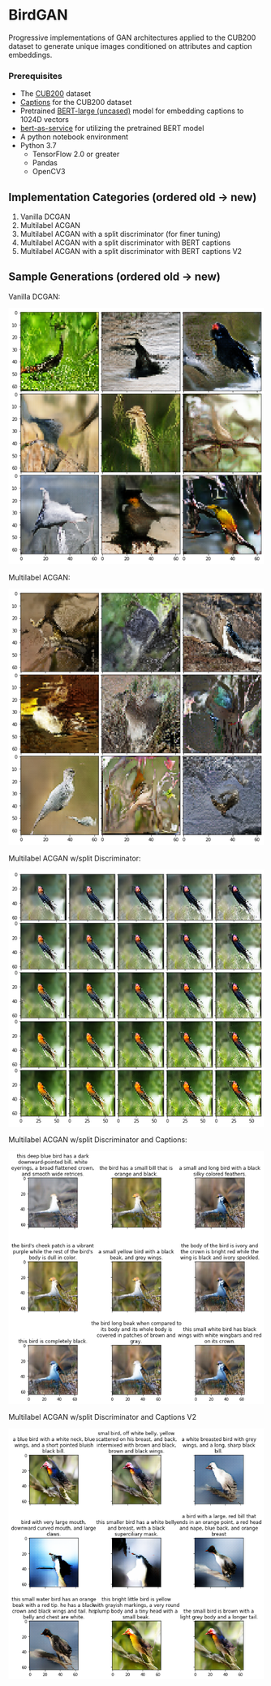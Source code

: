 

# BirdGAN
Progressive implementations of GAN architectures applied to the CUB200 dataset to generate unique images conditioned on attributes and caption embeddings.

### Prerequisites

- The [CUB200](http://www.vision.caltech.edu/visipedia/CUB-200-2011.html) dataset
- [Captions](https://github.com/taoxugit/AttnGAN) for the CUB200 dataset
- Pretrained [BERT-large (uncased)](https://github.com/google-research/bert) model for embedding captions to 1024D vectors
- [bert-as-service](https://github.com/hanxiao/bert-as-service) for utilizing the pretrained BERT model
- A python notebook environment
- Python 3.7 
	- TensorFlow 2.0 or greater
	- Pandas
	- OpenCV3


## Implementation Categories (ordered old → new)
1. Vanilla DCGAN 
2. Multilabel ACGAN
3. Multilabel ACGAN with a split discriminator (for finer tuning)
4. Multilabel ACGAN with a split discriminator with BERT captions
5. Multilabel ACGAN with a split discriminator with BERT captions V2

## Sample Generations (ordered old → new)
Vanilla DCGAN:

![Vanilla DCGAN](https://github.com/kevinwoodward/bird-gan/blob/master/results/samples/bird-gan-deeper-smaller-z-balanced/samples1.png?raw=true)

Multilabel ACGAN:

![Multilabel ACGAN](https://github.com/kevinwoodward/bird-gan/blob/master/results/samples/bird-gan-attributes/samples1.png?raw=true)

Multilabel ACGAN w/split Discriminator:

![Multilabel ACGAN w/split Discriminator](https://github.com/kevinwoodward/bird-gan/blob/master/results/samples/bird-gan-attributes-split-sigmoid-simple-tuning/manifold3.png?raw=true)

Multilabel ACGAN w/split Discriminator and Captions:

![Multilabel ACGAN w/split Discriminator and Captions](https://github.com/kevinwoodward/bird-gan/blob/master/results/samples/bird-gan-attributes-split-captions-concat-caption-loss-autoencoder/samples2.png?raw=true)

Multilabel ACGAN w/split Discriminator and Captions V2

![Multilabel ACGAN w/split Discriminator and Captions V2](https://github.com/kevinwoodward/bird-gan/blob/master/results/samples/bird-gan-attributes-split-captions-concat-caption-loss-autoencoder-34-weighted/samples4.png?raw=true)


